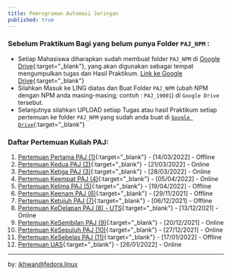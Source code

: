```yaml
---
title: Pemrograman Automasi Jaringan
published: true
---
```



### Sebelum Praktikum Bagi yang belum punya Folder `PAJ_NPM` :

- Setiap Mahasiswa diharapkan sudah membuat folder `PAJ_NPM` di [Google Drive](https://drive.google.com/drive/folders/1mEOIndRBI0v4wH9DeyMRMF8obfIMvB5R?usp=sharing){:target="_blank"}, yang akan digunakan sebagai tempat mengumpulkan tugas dan Hasil Praktikum. [Link ke Google Drive](https://drive.google.com/drive/folders/1mEOIndRBI0v4wH9DeyMRMF8obfIMvB5R?usp=sharing){:target="_blank"}
- Silahkan Masuk ke LING diatas dan Buat Folder `PAJ_NPM` (ubah NPM dengan NPM anda masing-masing; contoh : `PAJ_19001`) di `Google Drive`  tersebut.
- Selanjutnya silahkan UPLOAD setiap Tugas atau hasil Praktikum setiap pertemuan ke folder `PAJ_NPM` yang sudah anda buat di [`Google Drive`](https://drive.google.com/drive/folders/1mEOIndRBI0v4wH9DeyMRMF8obfIMvB5R?usp=sharing){:target="_blank"} 



### Daftar Pertemuan Kuliah PAJ: 

1. [Pertemuan Pertama PAJ (1)](KuliahPAJ-P1.html){:target="_blank"} - [14/03/2022] - Offline
2. [Pertemuan Kedua PAJ (2)](KuliahPAJ-P2.html){:target="_blank"} - [21/03/2022] - Online
3. [Pertemuan Ketiga PAJ (3)](KuliahPAJ-P3.html){:target="_blank"} - [28/03/2022] - Online
4. [Pertemuan Keempat PAJ (4)](KuliahPAJ-P4.html){:target="_blank"} - [05/04/2022] - Online
5. [Pertemuan Kelima PAJ (5)](KuliahPAJ-P5.html){:target="_blank"} - [19/04/2022] - Offline
6. [Pertemuan Keenam PAJ (6)](na.html){:target="_blank"} - [29/11/2021] - Offline
7. [Pertemuan Ketujuh PAJ (7)](na.html){:target="_blank"} - [06/12/2021] - Offline
8. [Pertemuan KeDelapan PAJ (8) - UTS](na.html){:target="_blank"} - [13/12/2021] - Online
9. [Pertemuan KeSembilan PAJ (9)](na.html){:target="_blank"} - [20/12/2021] - Online
10. [Pertemuan KeSepuluh PAJ (10)](na.html){:target="_blank"} - [27/12/2021] - Online
11. [Pertemuan KeSebelas PAJ (11)](na.html){:target="_blank"} - [17/01/2022] - Offline
12. [Pertemuan UAS](na.html){:target="_blank"} - [26/01/2022] - Online



***
by: ikhwan@fedora.linux 
